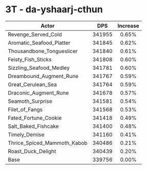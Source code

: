 # 3T - da-yshaarj-cthun
| Actor | DPS | Increase |
|---|:---:|:---:|
|Revenge_Served_Cold|341955|0.65%|
|Aromatic_Seafood_Platter|341845|0.62%|
|Thousandbone_Tongueslicer|341840|0.61%|
|Feisty_Fish_Sticks|341808|0.60%|
|Sizzling_Seafood_Medley|341781|0.60%|
|Dreambound_Augment_Rune|341767|0.59%|
|Great_Cerulean_Sea|341764|0.59%|
|Draconic_Augment_Rune|341678|0.57%|
|Seamoth_Surprise|341581|0.54%|
|Filet_of_Fangs|341568|0.53%|
|Fated_Fortune_Cookie|341418|0.49%|
|Salt_Baked_Fishcake|341400|0.48%|
|Timely_Demise|341160|0.41%|
|Thrice_Spiced_Mammoth_Kabob|340486|0.21%|
|Roast_Duck_Delight|340439|0.20%|
|Base|339756|0.00%|
